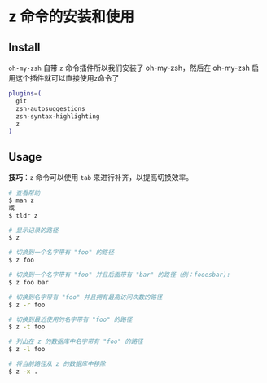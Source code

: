 # z 命令的安装和使用

## Install

`oh-my-zsh` 自带 `z` 命令插件所以我们安装了 oh-my-zsh，然后在 oh-my-zsh 启用这个插件就可以直接使用`z`命令了

```sh
plugins=(
  git
  zsh-autosuggestions
  zsh-syntax-highlighting
  z
)
```

## Usage

**技巧**：`z` 命令可以使用 `tab` 来进行补齐，以提高切换效率。

```sh
# 查看帮助
$ man z
或
$ tldr z

# 显示记录的路径
$ z

# 切换到一个名字带有 "foo" 的路径
$ z foo

# 切换到一个名字带有 "foo" 并且后面带有 "bar" 的路径（例：fooesbar):
$ z foo bar

# 切换到名字带有 "foo" 并且拥有最高访问次数的路径
$ z -r foo

# 切换到最近使用的名字带有 "foo" 的路径
$ z -t foo

# 列出在 z 的数据库中名字带有 "foo" 的路径
$ z -l foo

# 将当前路径从 z 的数据库中移除
$ z -x .
```
